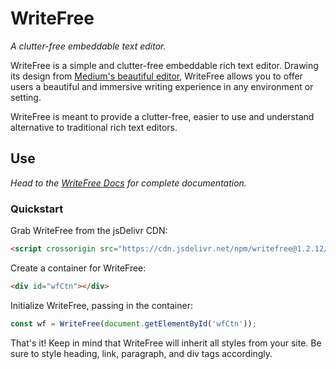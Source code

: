 # WriteFree
_A clutter-free embeddable text editor._

WriteFree is a simple and clutter-free embeddable rich text editor. Drawing its design from [Medium's beautiful editor](https://medium.com), WriteFree allows you to offer users a beautiful and immersive writing experience in any environment or setting.

WriteFree is meant to provide a clutter-free, easier to use and understand alternative to traditional rich text editors.

## Use
*Head to the [WriteFree Docs](https://jessereitz.github.io/WriteFree) for complete documentation.*

### Quickstart

Grab WriteFree from the jsDelivr CDN:
```html
<script crossorigin src="https://cdn.jsdelivr.net/npm/writefree@1.2.12/build/js/writefree.min.js" type="text/javascript"></script>
```

Create a container for WriteFree:
```html
<div id="wfCtn"></div>
```

Initialize WriteFree, passing in the container:
```JavaScript
const wf = WriteFree(document.getElementById('wfCtn'));
```

That's it! Keep in mind that WriteFree will inherit all styles from your site. Be sure to style heading, link, paragraph, and div tags accordingly.
